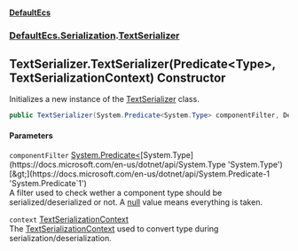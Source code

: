 #### [DefaultEcs](index.md 'index')
### [DefaultEcs.Serialization](index.md#DefaultEcs_Serialization 'DefaultEcs.Serialization').[TextSerializer](TextSerializer.md 'DefaultEcs.Serialization.TextSerializer')
## TextSerializer.TextSerializer(Predicate&lt;Type&gt;, TextSerializationContext) Constructor
Initializes a new instance of the [TextSerializer](TextSerializer.md 'DefaultEcs.Serialization.TextSerializer') class.  
```csharp
public TextSerializer(System.Predicate<System.Type> componentFilter, DefaultEcs.Serialization.TextSerializationContext context);
```
#### Parameters
<a name='DefaultEcs_Serialization_TextSerializer_TextSerializer(System_Predicate_System_Type__DefaultEcs_Serialization_TextSerializationContext)_componentFilter'></a>
`componentFilter` [System.Predicate&lt;](https://docs.microsoft.com/en-us/dotnet/api/System.Predicate-1 'System.Predicate`1')[System.Type](https://docs.microsoft.com/en-us/dotnet/api/System.Type 'System.Type')[&gt;](https://docs.microsoft.com/en-us/dotnet/api/System.Predicate-1 'System.Predicate`1')  
A filter used to check wether a component type should be serialized/deserialized or not. A [null](https://docs.microsoft.com/en-us/dotnet/csharp/language-reference/keywords/null 'https://docs.microsoft.com/en-us/dotnet/csharp/language-reference/keywords/null') value means everything is taken.
  
<a name='DefaultEcs_Serialization_TextSerializer_TextSerializer(System_Predicate_System_Type__DefaultEcs_Serialization_TextSerializationContext)_context'></a>
`context` [TextSerializationContext](TextSerializationContext.md 'DefaultEcs.Serialization.TextSerializationContext')  
The [TextSerializationContext](TextSerializationContext.md 'DefaultEcs.Serialization.TextSerializationContext') used to convert type during serialization/deserialization.
  
